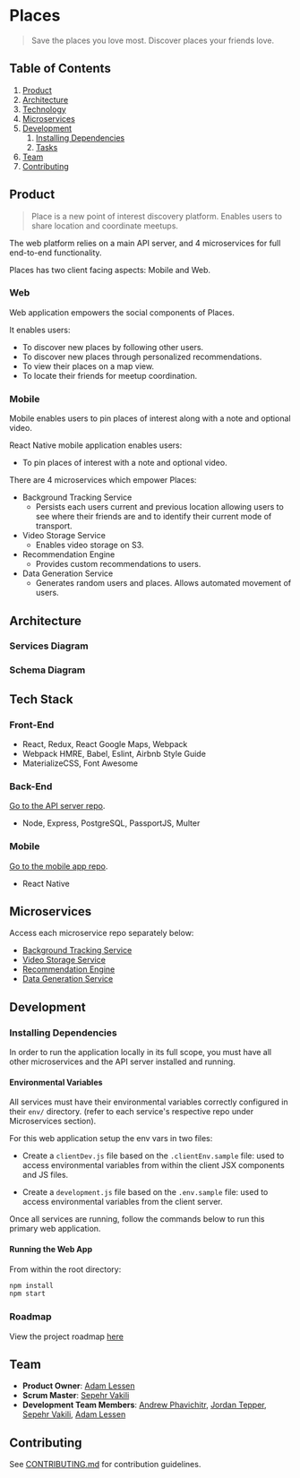 # Places

> Save the places you love most.
> Discover places your friends love.

## Table of Contents

1. [Product](#product)
1. [Architecture](#architecture)
1. [Technology](#technology)
1. [Microservices](#microservices)
1. [Development](#development)
    1. [Installing Dependencies](#installing-dependencies)
    1. [Tasks](#tasks)
1. [Team](#team)
1. [Contributing](#contributing)

## Product

> Place is a new point of interest discovery platform. 
> Enables users to share location and coordinate meetups.


The web platform relies on a main API server, and 4 microservices for full end-to-end functionality. 

Places has two client facing aspects: Mobile and Web.

### Web
Web application empowers the social components of Places. 

It enables users:

- To discover new places by following other users.
- To discover new places through personalized recommendations.
- To view their places on a map view.
- To locate their friends for meetup coordination.

### Mobile
Mobile enables users to pin places of interest along with a note and optional video. 

React Native mobile application enables users:

- To pin places of interest with a note and optional video.

There are 4 microservices which empower Places:

- Background Tracking Service
  - Persists each users current and previous location allowing users to see where their friends are and to identify their current mode of transport.
- Video Storage Service
  - Enables video storage on S3.
- Recommendation Engine
  - Provides custom recommendations to users.
- Data Generation Service
  - Generates random users and places. Allows automated movement of users.

## Architecture

### Services Diagram



### Schema Diagram



## Tech Stack

### Front-End
- React, Redux, React Google Maps, Webpack
- Webpack HMRE, Babel, Eslint, Airbnb Style Guide
- MaterializeCSS, Font Awesome

### Back-End
[Go to the API server repo](https://github.com/places-app/places-app-server).

- Node, Express, PostgreSQL, PassportJS, Multer

### Mobile
[Go to the mobile app repo](https://github.com/places-app/places-app-mobile).

- React Native


## Microservices

Access each microservice repo separately below:

- [Background Tracking Service](https://github.com/places-app/places-app-location-service)
- [Video Storage Service](https://github.com/places-app/places-app-video-service)
- [Recommendation Engine](https://github.com/places-app/places-recommendation)
- [Data Generation Service](https://github.com/places-app/places-app-generator)

## Development

### Installing Dependencies

In order to run the application locally in its full scope, you must have all other microservices and the API server installed and running. 

#### Environmental Variables

All services must have their environmental variables correctly configured in their `env/` directory. (refer to each service's respective repo under Microservices section).

For this web application setup the env vars in two files:

- Create a `clientDev.js` file based on the `.clientEnv.sample` file: used to access environmental variables from within the client JSX components and JS files.

- Create a `development.js` file based on the `.env.sample` file: used to access environmental variables from the client server.

Once all services are running, follow the commands below to run this primary web application.

#### Running the Web App

From within the root directory:

```sh
npm install
npm start
```

### Roadmap

View the project roadmap [here](https://waffle.io/places-app/places-app-web)

## Team

  - __Product Owner__: [Adam Lessen](https://github.com/lessenadam)
  - __Scrum Master__: [Sepehr Vakili](https://github.com/sepehrvakili)
  - __Development Team Members__: [Andrew Phavichitr](https://github.com/aphavichitr), [Jordan Tepper](https://github.com/HeroProtagonist), [Sepehr Vakili](https://github.com/sepehrvakili), [Adam Lessen](https://github.com/lessenadam)


## Contributing

See [CONTRIBUTING.md](CONTRIBUTING.md) for contribution guidelines.
